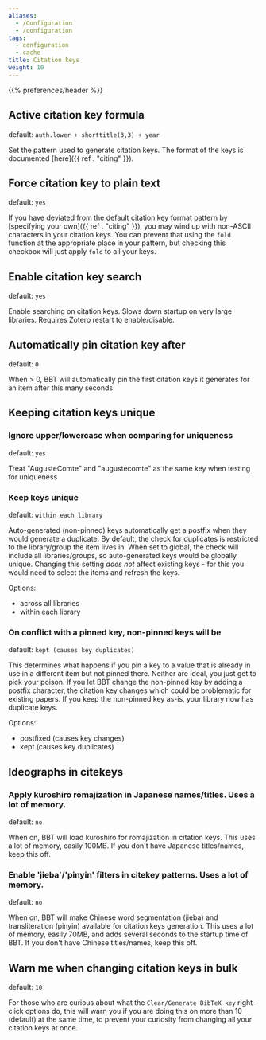 ```yaml
---
aliases:
  - /Configuration
  - /configuration
tags:
  - configuration
  - cache
title: Citation keys
weight: 10
---
```



{{% preferences/header %}}

## Active citation key formula

default: `auth.lower + shorttitle(3,3) + year`

Set the pattern used to generate citation keys. The format of the keys is documented [here]({{ ref . "citing" }}).


## Force citation key to plain text

default: `yes`

If you have deviated from the default citation key format pattern by [specifying your own]({{ ref . "citing" }}), you may
wind up with non-ASCII characters in your citation keys. You can prevent that using the `fold` function at the
appropriate place in your pattern, but checking this checkbox will just apply `fold` to all your keys.



## Enable citation key search

default: `yes`

Enable searching on citation keys. Slows down startup on very large libraries. Requires Zotero restart to enable/disable.


## Automatically pin citation key after

default: `0`

When &gt; 0, BBT will automatically pin the first citation keys it generates for an item after this many seconds.


## Keeping citation keys unique

### Ignore upper/lowercase when comparing for uniqueness

default: `yes`

Treat "AugusteComte" and "augustecomte" as the same key when testing for uniqueness


### Keep keys unique

default: `within each library`

Auto-generated (non-pinned) keys automatically get a postfix when they would generate a duplicate. By default, the check for duplicates is restricted
to the library/group the item lives in. When set to global, the check will include all libraries/groups, so auto-generated keys would be globally
unique. Changing this setting *does not* affect existing keys - for this you would need to select the items and refresh the keys.


Options:

* across all libraries
* within each library


### On conflict with a pinned key, non-pinned keys will be

default: `kept (causes key duplicates)`

This determines what happens if you pin a key to a value that is already in use in a different item but not pinned there.
Neither are ideal, you just get to pick your poison. If you let BBT change the non-pinned key by adding a postfix character,
the citation key changes which could be problematic for existing papers. If you keep the non-pinned key as-is, your library now has duplicate keys.


Options:

* postfixed (causes key changes)
* kept (causes key duplicates)


## Ideographs in citekeys

### Apply kuroshiro romajization in Japanese names/titles. Uses a lot of memory.

default: `no`

When on, BBT will load kuroshiro for romajization in citation keys. This uses a lot of memory, easily 100MB. If you don't have Japanese titles/names, keep this off.


### Enable 'jieba'/'pinyin' filters in citekey patterns. Uses a lot of memory.

default: `no`

When on, BBT will make Chinese word segmentation (jieba) and transliteration (pinyin) available for citation keys generation. This uses a lot of memory, easily 70MB, and adds several seconds to the startup time of BBT. If you don't have Chinese titles/names, keep this off.


## Warn me when changing citation keys in bulk

default: `10`

For those who are curious about what the `Clear/Generate BibTeX key` right-click options do, this will warn
you if you are doing this on more than 10 (default) at the same time, to prevent your curiosity from changing
all your citation keys at once.




